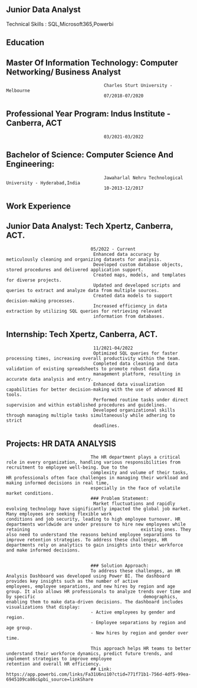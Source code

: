 ## Junior Data Analyst
Technical Skills : SQL,Microsoft365,Powerbi
## Education
## Master Of Information Technology: Computer Networking/ Business Analyst  
                                         Charles Sturt University - Melbourne
                                         07/2018-07/2020
## Professional Year Program:        Indus Institute - Canberra, ACT
                                         03/2021-03/2022 
## Bachelor of Science:              Computer Science And Engineering:         
                                         Jawaharlal Nehru Technological University - Hyderabad,India
                                         10-2013-12/2017
  
## Work Experience
## Junior Data Analyst:         Tech Xpertz, Canberra, ACT.
                                    05/2022 - Current
                                     Enhanced data accuracy by meticulously cleaning and organizing datasets for analysis.
                                     Developed custom database objects, stored procedures and delivered application support.
                                     Created maps, models, and templates for diverse projects.
                                     Updated and developed scripts and queries to extract and analyze data from multiple sources.
                                     Created data models to support decision-making processes.
                                     Increased efficiency in data extraction by utilizing SQL queries for retrieving relevant
                                     information from databases.
  
## Internship:                Tech Xpertz, Canberra, ACT.
                                     11/2021-04/2022
                                     Optimized SQL queries for faster processing times, increasing overall productivity within the team.
                                     Completed data cleaning and data validation of existing spreadsheets to promote robust data
                                     management platform, resulting in accurate data analysis and entry.
                                     Enhanced data visualization capabilities for better decision-making with the use of advanced BI tools.
                                     Performed routine tasks under direct supervision and within established procedures and guidelines.
                                     Developed organizational skills through managing multiple tasks simultaneously while adhering to strict
                                     deadlines.
## Projects:                        HR DATA ANALYSIS
                                    The HR department plays a critical role in every organization, handling various responsibilities from recruitment to employee well-being. Due to the 
                                    complexity and volume of their tasks, HR professionals often face challenges in managing their workload and making informed decisions in real time, 
                                    especially in the face of volatile market conditions.
                                    ### Problem Statement:
                                     Market fluctuations and rapidly evolving technology have significantly impacted the global job market. Many employees are seeking flexible work                                           conditions and job security, leading to high employee turnover. HR departments worldwide are under pressure to hire new employees while retaining                                          existing ones. They also need to understand the reasons behind employee separations to improve retention strategies. To address these challenges, HR                                       departments rely on analytics to gain insights into their workforce and make informed decisions.

 
                                    ### Solution Approach:
                                    To address these challenges, an HR Analysis Dashboard was developed using Power BI. The dashboard provides key insights such as the number of active                                       employees, employee separations, and new hires by region and age group. It also allows HR professionals to analyze trends over time and by specific                                         demographics, enabling them to make data-driven decisions. The dashboard includes visualizations that display:
                                    - Active employees by gender and region.
                                    - Employee separations by region and age group.
                                    - New hires by region and gender over time.

                                    This approach helps HR teams to better understand their workforce dynamics, predict future trends, and implement strategies to improve employee                                             retention and overall HR efficiency.
                                    ## Link: https://app.powerbi.com/links/Fa31U6ni10?ctid=771f71b1-756d-4df5-99ea-6945109ca86c&pbi_source=linkShare
                                    


